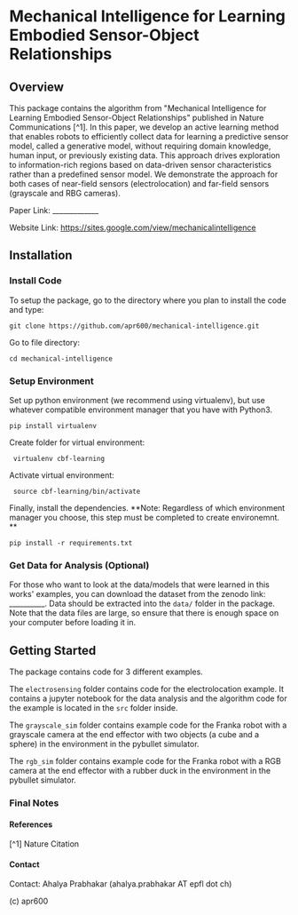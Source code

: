 # Mechanical Intelligence for Learning Embodied Sensor-Object Relationships

## Overview

This package contains the algorithm from "Mechanical Intelligence for Learning Embodied Sensor-Object Relationships" published in Nature Communications [^1]. In this paper, we develop an active learning method that enables robots to efficiently collect data for learning a predictive sensor model, called a generative model, without requiring domain knowledge, human input, or previously existing data. This approach drives exploration to information-rich regions based on data-driven sensor characteristics rather than a predefined sensor model. We demonstrate the approach for both cases of near-field sensors (electrolocation) and far-field sensors (grayscale and RBG cameras).

Paper Link: _____________

Website Link: <https://sites.google.com/view/mechanicalintelligence>

## Installation

### Install Code

To setup the package, go to the directory where you plan to install the code and type:

` git clone https://github.com/apr600/mechanical-intelligence.git `

Go to file directory:

` cd mechanical-intelligence `

### Setup Environment

Set up python environment (we recommend using virtualenv), but use whatever compatible environment manager that you have with Python3.

` pip install virtualenv `

Create folder for virtual environment:

` virtualenv cbf-learning`

Activate virtual environment:

` source cbf-learning/bin/activate`

Finally, install the dependencies. **Note: Regardless of which environment manager you choose, this step must be completed to create environemnt. **

` pip install -r requirements.txt `

### Get Data for Analysis (Optional)
For those who want to look at the data/models that were learned in this works' examples, you can download the dataset from the zenodo link: __________. Data should be extracted into the `data/` folder in the package. Note that the data files are large, so ensure that there is enough space on your computer before loading it in.

## Getting Started

The package contains code for 3 different examples.

The `electrosensing` folder contains code for the electrolocation example. It contains a jupyter notebook for the data analysis and the algorithm code for the example is located in the `src` folder inside.

The `grayscale_sim` folder contains example code for the Franka robot with a grayscale camera at the end effector with two objects (a cube and a sphere) in the environment in the pybullet simulator.

The `rgb_sim` folder contains example code for the Franka robot with a RGB camera at the end effector with a rubber duck in the environment in the pybullet simulator.

### Final Notes

#### References

[^1] Nature Citation

#### Contact

Contact: Ahalya Prabhakar (ahalya.prabhakar AT epfl dot ch)

(c) apr600